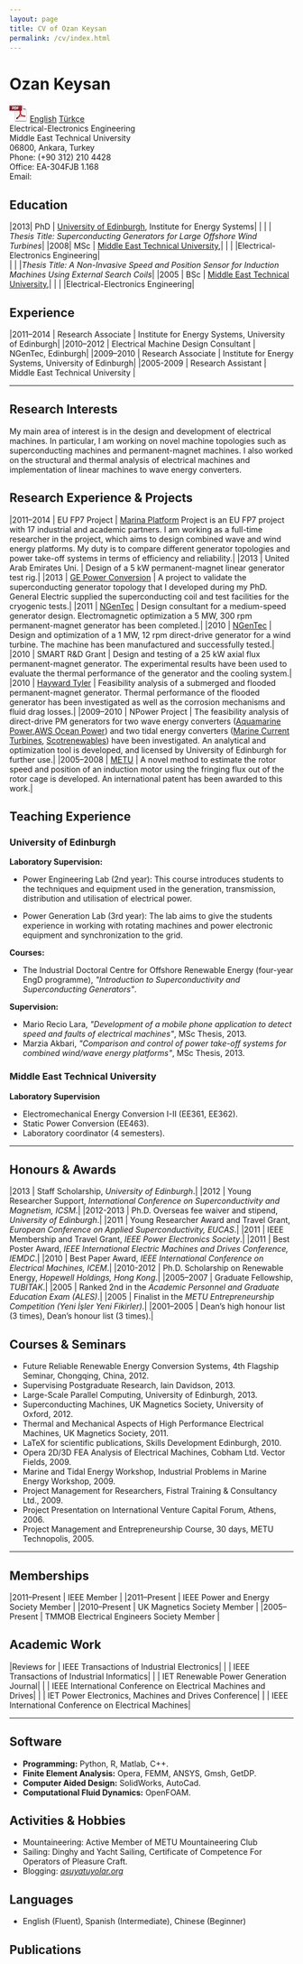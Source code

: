 ```yaml
---
layout: page
title: CV of Ozan Keysan
permalink: /cv/index.html
---
```


# Ozan Keysan

<div id="pdf-cv" class="meta noprint">
<img src="/images/pdficon_large.png"/>
<a href="https://github.com/ozank/cv/blob/master/ENG-CV/Ozan_Keysan_CV_ENG.pdf?raw=true">English</a>
<a href="https://github.com/ozank/cv/blob/master/TR-CV/Ozan_Keysan_CV_turkce.pdf?raw=true">Türkçe</a>
</div>

<div id="cv-contact">

  <div>
    Electrical-Electronics Engineering<br />
    Middle East Technical University<br />
    06800, Ankara, Turkey<br />
  </div>

  <div>
    Phone: (+90 312) 210 4428<br />
    Office: EA-304FJB 1.168<br />
    Email: <script type="text/javascript">

    var string1 = "ozan";
    var string2 = "@";
    var string3 = "keysan.me";
    var string4 = string1 + string2 + string3;
    document.write("<a href=" + "mail" + "to:" + string1 + string2 + string3 + ">" + string4 + "</a>");
</script><br />

  </div>

</div>

## Education

|2013| PhD | [University of Edinburgh](http://www.ed.ac.uk), Institute for Energy Systems|
|	|	| *Thesis Title: Superconducting Generators for Large Offshore Wind Turbines*|
|2008| MSc	| [Middle East Technical University](http://www.metu.edu.tr),|
|	|	|Electrical-Electronics Engineering|		
|	|	|*Thesis Title: A Non-Invasive Speed and Position Sensor for Induction Machines Using External Search Coils*|
|2005 | BSc | [Middle East Technical University](http://www.metu.edu.tr),|
|	|	|Electrical-Electronics Engineering|

## Experience

|2011–2014 | Research Associate | Institute for Energy Systems, University of Edinburgh|
|2010–2012 | Electrical Machine Design Consultant | NGenTec, Edinburgh|
|2009–2010 | Research Associate | Institute for Energy Systems, University of Edinburgh|
|2005-2009 | Research Assistant | Middle East Technical University |

----

## Research Interests

My main area of interest is in the design and development of electrical
machines. In particular, I am working on novel machine topologies such
as superconducting machines and permanent-magnet machines. I also worked
on the structural and thermal analysis of electrical machines and
implementation of linear machines to wave energy converters.

## Research Experience & Projects

|2011–2014 | EU FP7 Project | [Marina Platform](http://www.marina-platform.info/) Project is an EU FP7 project with 17 industrial and academic partners. I am working as a full-time researcher in the project, which aims to design combined wave and wind energy platforms. My duty is to compare different generator topologies and power take-off systems in terms of efficiency and reliability.|
|2013 | United Arab Emirates Uni. | Design of a 5 kW permanent-magnet linear generator test rig.|
|2013 | [GE Power Conversion](http://www.gepowerconversion.com/) | A project to validate the superconducting generator topology that I developed during my PhD. General Electric supplied the superconducting coil and test facilities for the cryogenic tests.|
|2011 | [NGenTec](http://www.ngentec.com/) | Design consultant for a medium-speed generator design. Electromagnetic optimization a 5 MW, 300 rpm permanent-magnet generator has been completed.|
|2010 | [NGenTec](http://www.ngentec.com/) | Design and optimization of a 1 MW, 12 rpm direct-drive generator for a wind turbine. The machine has been manufactured and successfully tested.|
|2010 | SMART R&D Grant | Design and testing of a 25 kW axial flux permanent-magnet generator. The experimental results have been used to evaluate the thermal performance of the generator and the cooling system.|
|2010 | [Hayward Tyler](http://www.haywardtyler.com/) | Feasibility analysis of a submerged and flooded permanent-magnet generator. Thermal performance of the flooded generator has been investigated as well as the corrosion mechanisms and fluid drag losses.|
|2009–2010 | NPower Project | The feasibility analysis of direct-drive PM generators for two wave energy converters ([Aquamarine Power](http://www.aquamarinepower.com/),[AWS Ocean Power](http://www.awsocean.com)) and two tidal energy converters ([Marine Current Turbines](http://www.marineturbines.com/), [Scotrenewables](http://www.scotrenewables.com/)) have been investigated. An analytical and optimization tool is developed, and licensed by University of Edinburgh for further use.|
|2005–2008 | [METU](http://www.metu.edu.tr) | A novel method to estimate the rotor speed and position of an induction motor using the fringing flux out of the rotor cage is developed. An international patent has been awarded to this work.|

## Teaching Experience

### University of Edinburgh

**Laboratory Supervision:**

-   Power Engineering Lab (2nd year): This course introduces students to
    the techniques and equipment used in the generation, transmission,
    distribution and utilisation of electrical power.

-   Power Generation Lab (3rd year): The lab aims to give the students
    experience in working with rotating machines and power electronic
    equipment and synchronization to the grid.

**Courses:**

-   The Industrial Doctoral Centre for Offshore Renewable Energy
    (four-year EngD programme), *"Introduction to Superconductivity and Superconducting Generators"*.

**Supervision:**

-   Mario Recio Lara, *"Development of a mobile phone application to detect speed and faults of electrical machines"*, MSc Thesis, 2013.
-   Marzia Akbari, *"Comparison and control of power take-off systems for
    combined wind/wave energy platforms"*, MSc Thesis, 2013.

### Middle East Technical University

**Laboratory Supervision**

-   Electromechanical Energy Conversion I-II (EE361, EE362).
-   Static Power Conversion (EE463).
-   Laboratory coordinator (4 semesters).

------------

## Honours & Awards

|2013 | Staff Scholarship, *University of Edinburgh*.|
|2012 | Young Researcher Support, *International Conference on Superconductivity and Magnetism, ICSM*.|
|2012-2013 | Ph.D. Overseas fee waiver and stipend, *University of Edinburgh*.|
|2011 | Young Researcher Award and Travel Grant, *European Conference on Applied Superconductivity, EUCAS*.|
|2011 | IEEE Membership and Travel Grant, *IEEE Power Electronics Society*.|
|2011 | Best Poster Award, *IEEE International Electric Machines and Drives Conference, IEMDC*.|
|2010 | Best Paper Award, *IEEE International Conference on Electrical Machines, ICEM*.|
|2010-2012 | Ph.D. Scholarship on Renewable Energy, *Hopewell Holdings, Hong Kong*.|
|2005–2007 | Graduate Fellowship, *TUBITAK*.|
|2005 | Ranked 2nd in the *Academic Personnel and Graduate Education Exam (ALES)*.|
|2005 | Finalist in the *METU Entrepreneurship Competition (Yeni İşler Yeni Fikirler)*.|
|2001–2005 | Dean’s high honour list (3 times), Dean’s honour list (3 times).|

## Courses & Seminars

-   Future Reliable Renewable Energy Conversion Systems, 4th Flagship Seminar, Chongqing, China, 2012.
-   Supervising Postgraduate Research, Iain Davidson, 2013.
-   Large-Scale Parallel Computing, University of Edinburgh, 2013.
-   Superconducting Machines, UK Magnetics Society, University of Oxford, 2012.
-   Thermal and Mechanical Aspects of High Performance Electrical Machines, UK Magnetics Society, 2011.
-   LaTeX for scientific publications, Skills Development Edinburgh, 2010.
-   Opera 2D/3D FEA Analysis of Electrical Machines, Cobham Ltd. Vector Fields, 2009.
-   Marine and Tidal Energy Workshop, Industrial Problems in Marine Energy Workshop, 2009.
-   Project Management for Researchers, Fistral Training & Consultancy Ltd., 2009.
-   Project Presentation on International Venture Capital Forum, Athens, 2006.
-   Project Management and Entrepreneurship Course, 30 days, METU Technopolis, 2005.

------------

## Memberships

|2011–Present  | IEEE Member |
|2011–Present  | IEEE Power and Energy Society Member |
|2010–Present  | UK Magnetics Society Member |
|2005–Present  | TMMOB Electrical Engineers Society Member |

## Academic Work

|Reviews for   | IEEE Transactions of Industrial Electronics|
|              | IEEE Transactions of Industrial Informatics|
|              | IET Renewable Power Generation Journal|
|              | IEEE International Conference on Electrical Machines and Drives|
|              | IET Power Electronics, Machines and Drives Conference|
|              | IEEE International Conference on Electrical Machines|

------------

## Software

- **Programming:** Python, R, Matlab, C++.
- **Finite Element Analysis:** Opera, FEMM, ANSYS, Gmsh, GetDP.
- **Computer Aided Design:** SolidWorks, AutoCad.
- **Computational Fluid Dynamics:** OpenFOAM.

## Activities & Hobbies

- Mountaineering:   Active Member of METU Mountaineering Club
- Sailing:          Dinghy and Yacht Sailing, Certificate of Competence For Operators of Pleasure Craft.
- Blogging:         *[asuyatuyolar.org](http://www.asuyatuyolar.org)*

## Languages

-  English (Fluent),   Spanish (Intermediate),   Chinese (Beginner)

## Publications
<script src="http://bibbase.org/show?bib=http://bibbase.org/mendeley2/363361&groupby=type&jsonp=1&folding=1"></script> 


